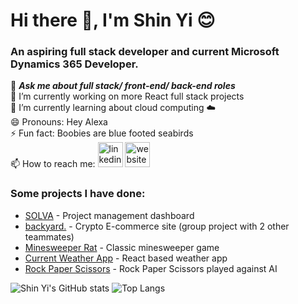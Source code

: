 # Hi there :vulcan_salute:, I'm Shin Yi :blush:	
### An aspiring full stack developer and current Microsoft Dynamics 365 Developer.

💬 ***Ask me about full stack/ front-end/ back-end roles***<br/>
🔭 I’m currently working on more React full stack projects<br/>
🌱 I’m currently learning about cloud computing :cloud:<br/>
😄 Pronouns: Hey Alexa<br/>
⚡ Fun fact: Boobies are blue footed seabirds<br/>
📫 How to reach me: [<img src='https://cdn.jsdelivr.net/npm/simple-icons@3.0.1/icons/linkedin.svg' alt='linkedin' height='40'>](https://www.linkedin.com/in/angshinyi)  [<img src='https://cdn.jsdelivr.net/npm/simple-icons@3.0.1/icons/icloud.svg' alt='website' height='40'>](https://helloshinyi.com)

### Some projects I have done:
- [SOLVA](https://github.com/shinyi-a/solva) - Project management dashboard
- [backyard.](https://frontdoor-ts.vercel.app/) - Crypto E-commerce site (group project with 2 other teammates)
- [Minesweeper Rat](https://github.com/shinyi-a/minesweeperRat) - Classic minesweeper game
- [Current Weather App](https://github.com/shinyi-a/currentweather) - React based weather app
- [Rock Paper Scissors](https://github.com/shinyi-a/rockpaperscissors) - Rock Paper Scissors played against AI<br/>

![Shin Yi's GitHub stats](https://github-readme-stats.vercel.app/api?username=shinyi-a&show_icons=true&bg_color=F7F7F7&title_color=0B0433&text_color=1A0A7C) ![Top Langs](https://github-readme-stats.vercel.app/api/top-langs/?username=shinyi-a&layout=compact&bg_color=F7F7F7&title_color=0B0433&text_color=1A0A7C)
